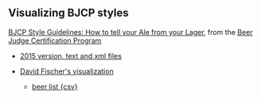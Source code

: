 ## Visualizing BJCP styles

[BJCP Style Guidelines: How to tell your Ale from your Lager](http://www.bjcp.org/stylecenter.php), from the [Beer Judge Certification Program](BJCP)

* [2015 version, text and xml files](https://github.com/Smedbergm/BJCP_2015)

* [David Fischer's visualization](https://gist.github.com/davidfischer/156e8972258fd1a3f13d)
  - [beer list {csv}](https://gist.githubusercontent.com/davidfischer/156e8972258fd1a3f13d/raw/e55737e8ae8264cabfccfcdd582c6fc51a00c6d5/styles.csv)



